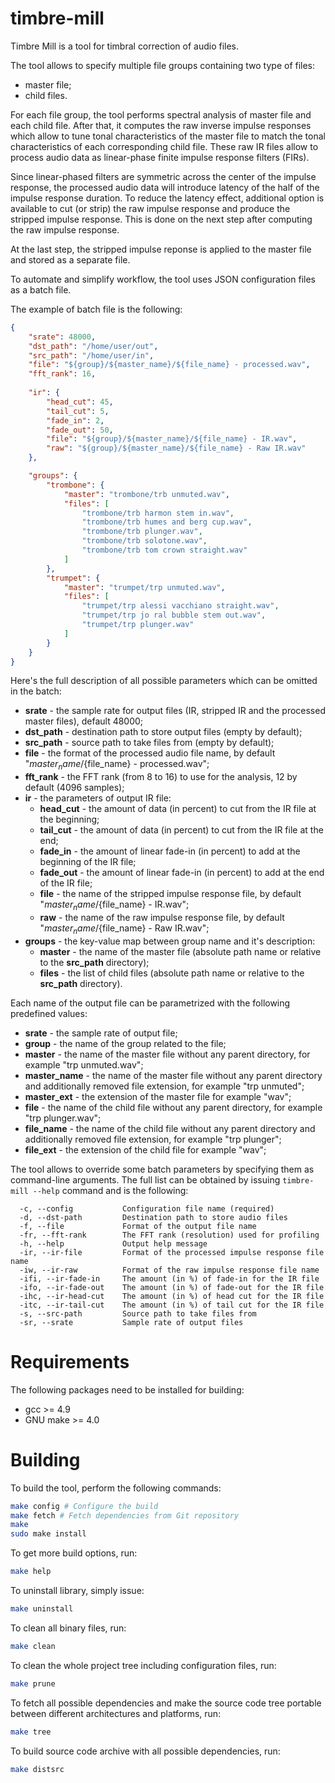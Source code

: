 # timbre-mill

Timbre Mill is a tool for timbral correction of audio files.

The tool allows to specify multiple file groups containing two type of files:
  * master file;
  * child files.

For each file group, the tool performs spectral analysis of master file
and each child file. After that, it computes the raw inverse impulse responses
which allow to tune tonal characteristics of the master file to match
the tonal characteristics of each corresponding child file. These raw IR files
allow to process audio data as linear-phase finite impulse response filters (FIRs).

Since linear-phased filters are symmetric across the center of the impulse response,
the processed audio data will introduce latency of the half of the impulse response duration.
To reduce the latency effect, additional option is available to cut (or strip) the raw
impulse response and produce the stripped impulse response. This is done on the next step
after computing the raw impulse response.

At the last step, the stripped impulse reponse is applied to the master file and stored
as a separate file.

To automate and simplify workflow, the tool uses JSON configuration files as a batch file.

The example of batch file is the following:

```JSON
{
	"srate": 48000,
	"dst_path": "/home/user/out",
	"src_path": "/home/user/in",
	"file": "${group}/${master_name}/${file_name} - processed.wav",
	"fft_rank": 16,
	
	"ir": {
		"head_cut": 45,
		"tail_cut": 5,
		"fade_in": 2,
		"fade_out": 50,
		"file": "${group}/${master_name}/${file_name} - IR.wav",
		"raw": "${group}/${master_name}/${file_name} - Raw IR.wav"
	},

	"groups": {
		"trombone": {
			"master": "trombone/trb unmuted.wav",
			"files": [
				"trombone/trb harmon stem in.wav",
				"trombone/trb humes and berg cup.wav",
				"trombone/trb plunger.wav",
				"trombone/trb solotone.wav",
				"trombone/trb tom crown straight.wav"
			]
		},
		"trumpet": {
			"master": "trumpet/trp unmuted.wav",
			"files": [
				"trumpet/trp alessi vacchiano straight.wav",
				"trumpet/trp jo ral bubble stem out.wav",
				"trumpet/trp plunger.wav"
			]
		}
	}
}
```

Here's the full description of all possible parameters which can be omitted in the batch:
  * **srate** - the sample rate for output files (IR, stripped IR and the processed master files), default 48000;
  * **dst_path** - destination path to store output files (empty by default);
  * **src_path** - source path to take files from (empty by default);
  * **file** - the format of the processed audio file name, by default "${master_name}/${file_name} - processed.wav";
  * **fft_rank** - the FFT rank (from 8 to 16) to use for the analysis, 12 by default (4096 samples);
  * **ir** - the parameters of output IR file:
    * **head_cut** - the amount of data (in percent) to cut from the IR file at the beginning;
    * **tail_cut** - the amount of data (in percent) to cut from the IR file at the end;
    * **fade_in** - the amount of linear fade-in (in percent) to add at the beginning of the IR file;
    * **fade_out** - the amount of linear fade-in (in percent) to add at the end of the IR file;
    * **file** - the name of the stripped impulse response file, by default "${master_name}/${file_name} - IR.wav";
    * **raw** - the name of the raw impulse response file, by default "${master_name}/${file_name} - Raw IR.wav";
  * **groups** - the key-value map between group name and it's description:
    * **master** - the name of the master file (absolute path name or relative to the **src_path** directory);
    * **files** - the list of child files (absolute path name or relative to the **src_path** directory).

Each name of the output file can be parametrized with the following predefined values:
  * **srate** - the sample rate of output file;
  * **group** - the name of the group related to the file;
  * **master** - the name of the master file without any parent directory, for example "trp unmuted.wav";
  * **master_name** - the name of the master file without any parent directory and additionally removed file extension, for example "trp unmuted";
  * **master_ext** - the extension of the master file for example "wav";
  * **file** - the name of the child file without any parent directory, for example "trp plunger.wav";
  * **file_name** - the name of the child  file without any parent directory and additionally removed file extension, for example "trp plunger";
  * **file_ext** - the extension of the child file for example "wav";
    
The tool allows to override some batch parameters by specifying them as command-line arguments. The full list can be obtained by issuing ```timbre-mill --help``` command and is the following:

```
  -c, --config           Configuration file name (required)
  -d, --dst-path         Destination path to store audio files
  -f, --file             Format of the output file name
  -fr, --fft-rank        The FFT rank (resolution) used for profiling
  -h, --help             Output help message
  -ir, --ir-file         Format of the processed impulse response file name
  -iw, --ir-raw          Format of the raw impulse response file name
  -ifi, --ir-fade-in     The amount (in %) of fade-in for the IR file
  -ifo, --ir-fade-out    The amount (in %) of fade-out for the IR file
  -ihc, --ir-head-cut    The amount (in %) of head cut for the IR file
  -itc, --ir-tail-cut    The amount (in %) of tail cut for the IR file
  -s, --src-path         Source path to take files from
  -sr, --srate           Sample rate of output files
```

Requirements
======

The following packages need to be installed for building:

* gcc >= 4.9
* GNU make >= 4.0

Building
======

To build the tool, perform the following commands:

```bash
make config # Configure the build
make fetch # Fetch dependencies from Git repository
make
sudo make install
```

To get more build options, run:

```bash
make help
```

To uninstall library, simply issue:

```bash
make uninstall
```

To clean all binary files, run:

```bash
make clean
```

To clean the whole project tree including configuration files, run:

```bash
make prune
```

To fetch all possible dependencies and make the source code tree portable between
different architectures and platforms, run:

```bash
make tree
```

To build source code archive with all possible dependencies, run:

```bash
make distsrc
```


